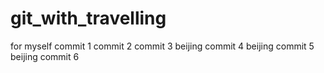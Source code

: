 # git_with_travelling
for myself
commit 1
commit 2 
commit 3 
beijing commit 4 
beijing commit 5 
beijing commit 6 
